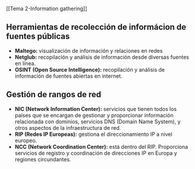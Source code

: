 [[Tema 2-Information gathering]]

## Herramientas de recolección de informácion de fuentes públicas
+ **Maltego:** visualización de información y relaciones en redes
+ **Netglub:** recopilación y análisis de información desde diversas fuentes en línea.
+ **OSINT (Open Source Intelligence):** recopilación y análisis de información de fuentes abiertas en internet.

## Gestión de rangos de red
+ **NIC (Network Information Center):** servicios que tienen todos los países que se encargan de gestionar y proporcionar información relacionada con dominios, servicios DNS (Domain Name System), y otros aspectos de la infraestructura de red.
+ **RIP (Redes IP Europeas):** gestiona el direccionamiento IP a nivel europeo.
+ **NCC (Network Coordination Center):** está dentro del RIP. Proporciona servicios de registro y coordinación de direcciones IP en Europa y regiones circundantes.

